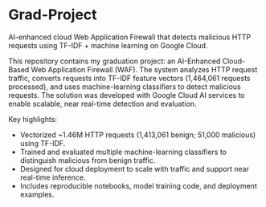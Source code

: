 # Grad-Project
AI-enhanced cloud Web Application Firewall that detects malicious HTTP requests using TF-IDF + machine learning on Google Cloud.

This repository contains my graduation project: an AI-Enhanced Cloud-Based Web Application Firewall (WAF). The system analyzes HTTP request traffic, converts requests into TF-IDF feature vectors (1,464,061 requests processed), and uses machine-learning classifiers to detect malicious requests. The solution was developed with Google Cloud AI services to enable scalable, near real-time detection and evaluation.

Key highlights:

- Vectorized ~1.46M HTTP requests (1,413,061 benign; 51,000 malicious) using TF-IDF.
- Trained and evaluated multiple machine-learning classifiers to distinguish malicious from benign traffic.
- Designed for cloud deployment to scale with traffic and support near real-time inference.
- Includes reproducible notebooks, model training code, and deployment examples.
